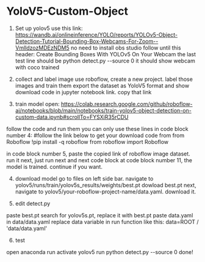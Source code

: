 # YoloV5-Custom-Object

1. Set up yolov5
use this link: https://wandb.ai/onlineinference/YOLO/reports/YOLOv5-Object-Detection-Tutorial-Bounding-Box-Webcams-For-Zoom--VmlldzozMDEzNDM5
no need to install obs studio
follow until this header: Create Bounding Boxes With YOLOv5 On Your Webcam
the last test line should be python detect.py --source 0 
it should show webcam with coco trained

2. collect and label image
use roboflow, create a new project.
label those images and train them
export the dataset as YoloV5 format and show download code in jupyter notebook link. copy that link

3. train model
open: https://colab.research.google.com/github/roboflow-ai/notebooks/blob/main/notebooks/train-yolov5-object-detection-on-custom-data.ipynb#scrollTo=FYSXiR35rCDU

follow the code and run them
you can only use these lines in code block number 4:
#follow the link below to get your download code from from Roboflow
!pip install -q roboflow
from roboflow import Roboflow

in code block number 5, paste the copied link of roboflow image dataset. run it
next, just run next and next code block
at code block number 11, the model is trained. continue if you want.

4. download model
go to files on left side bar. navigate to yolov5/runs/train/yolov5s_results/weights/best.pt   dowload best.pt
next, navigate to yolov5/your-roboflow-project-name/data.yaml. download it.

5. edit detect.py

paste best.pt 
search for yolov5s.pt, replace it with best.pt
paste data.yaml in data/data.yaml
replace data variable in run function like this:
data=ROOT / 'data/data.yaml'

6. test

open anaconda
run activate yolov5
run python detect.py --source 0 
done!
